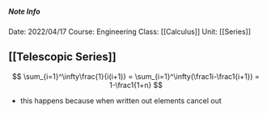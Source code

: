 ##### Note Info
Date: 2022/04/17
Course: Engineering
Class: [[Calculus]]
Unit: [[Series]]
## [[Telescopic Series]]
$$ \sum_{i=1}^\infty\frac{1}{i(i+1)} = \sum_{i=1}^\infty(\frac1i-\frac1{i+1}) = 1-\frac1{1+n} $$
- this happens because when written out elements cancel out